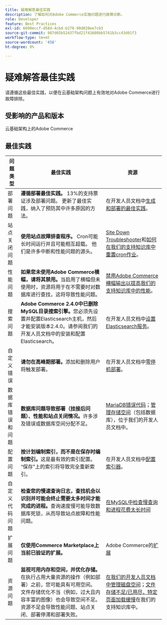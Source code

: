 ```yaml
---
title: 疑难解答最佳实践
description: 了解如何对Adobe Commerce实施问题进行故障诊断。
role: Developer
feature: Best Practices
exl-id: 6690eccf-d58d-4cbd-b278-90d020ee7c63
source-git-commit: 987d65b52437fbd21f41600bb5741b3cc43d01f3
workflow-type: tm+mt
source-wordcount: '458'
ht-degree: 0%

---
```


# 疑难解答最佳实践

请遵循这些最佳实践，以便在云基础架构问题上有效地对Adobe Commerce进行故障排除。

## 受影响的产品和版本

云基础架构上的Adobe Commerce

## 最佳实践

| 问题类型 | 最佳实践 | 资源 |
|----------------------------|----------------------------------------------------------------------------------------------------------------------------------------------------------------------------------------------------------------------------------------------------------------------------------------------------------------------------------------------------------------------------------------------------|-------------------------------------------------------------------------------------------------------------------------------------------------------------------------------------------------------------------------------------------------------------------------------------------------------------------------------------------------------------------------------------------------------|
| 部署问题 | **遵循部署最佳实践。** 13%的支持票证涉及部署问题。 更新了最佳实践，纳入了预防其中许多原因的方法。 | 在开发人员文档中[生成和部署的最佳实践](https://experienceleague.adobe.com/en/docs/commerce-cloud-service/user-guide/develop/deploy/best-practices#best-practices)。 |
| 站点关闭问题 | **使用站点故障排查程序。** Cron可能长时间运行并且可能相互超载。 他们是许多中断和性能问题的源头。 | [Site Down Troubleshooter](https://experienceleague.adobe.com/docs/commerce-knowledge-base/kb/troubleshooting/site-down-or-unresponsive/magento-site-down-troubleshooter.html?lang=en)和[如何在我们的支持知识库中重置cron作业](https://experienceleague.adobe.com/docs/commerce-knowledge-base/kb/troubleshooting/miscellaneous/cron-job-is-stuck-in-running-status.html?lang=en)。 |
| 性能问题 | **如果您未使用Adobe Commerce横幅，请将其禁用。**&#x200B;当启用了横幅但未使用时，资源将用于在不需要时对数据库进行查找，这将导致性能问题。 | [禁用Adobe Commerce横幅输出以提高我们的支持知识库中的性能](https://experienceleague.adobe.com/docs/commerce-knowledge-base/kb/troubleshooting/miscellaneous/disable-magento-banner-output-to-improve-site-performance.html)。 |
| 搜索问题 | **Adobe Commerce 2.4.0中已删除MySQL目录搜索引擎。**&#x200B;您必须先设置并配置Elasticsearch主机，然后才能安装版本2.4.0。请参阅我们的开发人员文档中的安装和配置Elasticsearch。 | 在开发人员文档中[设置Elasticsearch服务](https://experienceleague.adobe.com/en/docs/commerce-cloud-service/user-guide/configure/service/elasticsearch)。 |
| 自定义错误 | **请勿在高峰期部署。**&#x200B;添加和删除用户将触发部署。 | 在开发人员文档中[零停机部署](https://experienceleague.adobe.com/en/docs/commerce-cloud-service/user-guide/develop/deploy/reduce-downtime)。 |
| 数据库错误和问题 | **数据库问题导致部署（挂接后问题）、性能和站点关闭情况。**&#x200B;许多涉及错误或数据库空间分配不足。 | [MariaDB错误代码](https://mariadb.com/kb/en/library/mariadb-error-codes/#mariadb-specific-error-codes)；[管理存储空间](https://experienceleague.adobe.com/en/docs/commerce-cloud-service/user-guide/develop/storage/manage-disk-space)（包括数据库），位于我们的开发人员文档中。 |
| 配置问题 | **按计划编制索引，而不是在保存时编制索引。**&#x200B;这是最有效的索引配置。 “保存”上的索引将导致完全重新索引。 | 在开发人员文档中[配置索引器](../../../configuration/cli/manage-indexers.md#configure-indexers)。 |
| 自定义代码问题 | **检查您的慢速查询日志，查找机会以识别并可能会终止需要太多时间才能完成的进程。**&#x200B;查询速度慢可能导致数据库死锁，从而导致站点故障和性能问题。 | [在MySQL中检查慢查询和进程花费太长时间](https://experienceleague.adobe.com/docs/commerce-knowledge-base/kb/troubleshooting/database/checking-slow-queries-and-processes-mysql.html) |
| 扩展问题 | **仅使用Commerce Marketplace上当前已验证的扩展。** | Adobe Commerce的[扩展](https://marketplace.magento.com/extensions.html) |
| 资源问题 | **监视可用内存和空间，并优化存储。**&#x200B;在执行占用大量资源的操作（例如部署）之前，您可能具有可用空间。 文件存储优化不当（例如，过大且内容丰富的图像）也会导致空间不足。 资源不足会导致性能问题、站点关闭、部署停滞和部署失败。 | [在我们的开发人员文档中管理磁盘空间](https://experienceleague.adobe.com/en/docs/commerce-cloud-service/user-guide/develop/storage/manage-disk-space)；[文件存储不足/已用尽，特定页面加载缓慢](https://experienceleague.adobe.com/docs/commerce-knowledge-base/kb/troubleshooting/miscellaneous/file-storage-low-specific-page-loads-are-slow.html?lang=en)在我们的支持知识库中。 |
